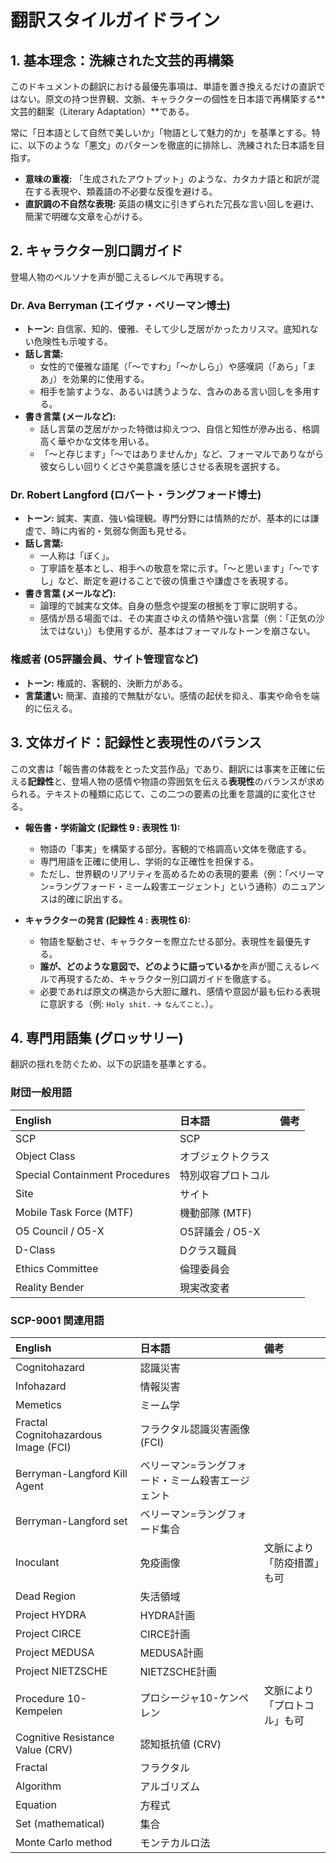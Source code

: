 # 翻訳スタイルガイドライン

## 1. 基本理念：洗練された文芸的再構築

このドキュメントの翻訳における最優先事項は、単語を置き換えるだけの直訳ではない。原文の持つ世界観、文脈、キャラクターの個性を日本語で再構築する**文芸的翻案（Literary Adaptation）**である。

常に「日本語として自然で美しいか」「物語として魅力的か」を基準とする。特に、以下のような「悪文」のパターンを徹底的に排除し、洗練された日本語を目指す。

*   **意味の重複:** 「生成されたアウトプット」のような、カタカナ語と和訳が混在する表現や、類義語の不必要な反復を避ける。
*   **直訳調の不自然な表現:** 英語の構文に引きずられた冗長な言い回しを避け、簡潔で明確な文章を心がける。

## 2. キャラクター別口調ガイド

登場人物のペルソナを声が聞こえるレベルで再現する。

### Dr. Ava Berryman (エイヴァ・ベリーマン博士)

-   **トーン:** 自信家、知的、優雅、そして少し芝居がかったカリスマ。底知れない危険性も示唆する。
-   **話し言葉:**
    -   女性的で優雅な語尾（「〜ですわ」「〜かしら」）や感嘆詞（「あら」「まあ」）を効果的に使用する。
    -   相手を諭すような、あるいは誘うような、含みのある言い回しを多用する。
-   **書き言葉 (メールなど):**
    -   話し言葉の芝居がかった特徴は抑えつつ、自信と知性が滲み出る、格調高く華やかな文体を用いる。
    -   「〜と存じます」「〜ではありませんか」など、フォーマルでありながら彼女らしい回りくどさや美意識を感じさせる表現を選択する。

### Dr. Robert Langford (ロバート・ラングフォード博士)

-   **トーン:** 誠実、実直、強い倫理観。専門分野には情熱的だが、基本的には謙虚で、時に内省的・気弱な側面も見せる。
-   **話し言葉:**
    -   一人称は「ぼく」。
    -   丁寧語を基本とし、相手への敬意を常に示す。「〜と思います」「〜ですし」など、断定を避けることで彼の慎重さや謙虚さを表現する。
-   **書き言葉 (メールなど):**
    -   論理的で誠実な文体。自身の懸念や提案の根拠を丁寧に説明する。
    -   感情が昂る場面では、その実直さゆえの情熱や強い言葉（例：「正気の沙汰ではない」）も使用するが、基本はフォーマルなトーンを崩さない。

### 権威者 (O5評議会員、サイト管理官など)

-   **トーン:** 権威的、客観的、決断力がある。
-   **言葉遣い:** 簡潔、直接的で無駄がない。感情の起伏を抑え、事実や命令を端的に伝える。

## 3. 文体ガイド：記録性と表現性のバランス

この文書は「報告書の体裁をとった文芸作品」であり、翻訳には事実を正確に伝える**記録性**と、登場人物の感情や物語の雰囲気を伝える**表現性**のバランスが求められる。テキストの種類に応じて、この二つの要素の比重を意識的に変化させる。

-   **報告書・学術論文 (記録性 9 : 表現性 1):**
    -   物語の「事実」を構築する部分。客観的で格調高い文体を徹底する。
    -   専門用語を正確に使用し、学術的な正確性を担保する。
    -   ただし、世界観のリアリティを高めるための表現的要素（例：「ベリーマン=ラングフォード・ミーム殺害エージェント」という通称）のニュアンスは的確に訳出する。

-   **キャラクターの発言 (記録性 4 : 表現性 6):**
    -   物語を駆動させ、キャラクターを際立たせる部分。表現性を最優先する。
    -   **誰が、どのような意図で、どのように語っているか**を声が聞こえるレベルで再現するため、キャラクター別口調ガイドを徹底する。
    -   必要であれば原文の構造から大胆に離れ、感情や意図が最も伝わる表現に意訳する（例: `Holy shit.` → `なんてこと。`）。

## 4. 専門用語集 (グロッサリー)

翻訳の揺れを防ぐため、以下の訳語を基準とする。

### 財団一般用語

| English | 日本語 | 備考 |
| :--- | :--- | :--- |
| SCP | SCP | |
| Object Class | オブジェクトクラス | |
| Special Containment Procedures | 特別収容プロトコル | |
| Site | サイト | |
| Mobile Task Force (MTF) | 機動部隊 (MTF) | |
| O5 Council / O5-X | O5評議会 / O5-X | |
| D-Class | Dクラス職員 | |
| Ethics Committee | 倫理委員会 | |
| Reality Bender | 現実改変者 | |

### SCP-9001 関連用語

| English | 日本語 | 備考 |
| :--- | :--- | :--- |
| Cognitohazard | 認識災害 | |
| Infohazard | 情報災害 | |
| Memetics | ミーム学 | |
| Fractal Cognitohazardous Image (FCI) | フラクタル認識災害画像 (FCI) | |
| Berryman-Langford Kill Agent | ベリーマン=ラングフォード・ミーム殺害エージェント | |
| Berryman-Langford set | ベリーマン=ラングフォード集合 | |
| Inoculant | 免疫画像 | 文脈により「防疫措置」も可 |
| Dead Region | 失活領域 | |
| Project HYDRA | HYDRA計画 | |
| Project CIRCE | CIRCE計画 | |
| Project MEDUSA | MEDUSA計画 | |
| Project NIETZSCHE | NIETZSCHE計画 | |
| Procedure 10-Kempelen | プロシージャ10-ケンペレン | 文脈により「プロトコル」も可 |
| Cognitive Resistance Value (CRV) | 認知抵抗値 (CRV) | |
| Fractal | フラクタル | |
| Algorithm | アルゴリズム | |
| Equation | 方程式 | |
| Set (mathematical) | 集合 | |
| Monte Carlo method | モンテカルロ法 | |
